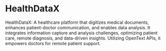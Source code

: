 # HealthDataX
HealthDataX: A healthcare platform that digitizes medical documents, enhances patient-doctor communication, and enables data analysis. It integrates information capture and analysis challenges, optimizing patient care, remote diagnosis, and data-driven insights. Utilizing OpenText APIs, it empowers doctors for remote patient support.
